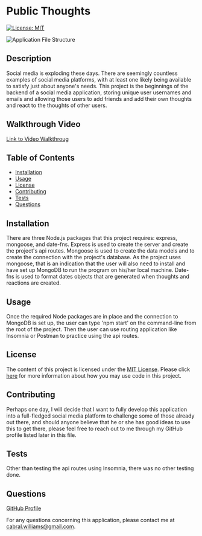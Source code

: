# Public Thoughts

  [![License: MIT](https://img.shields.io/badge/License-MIT-yellow.svg)](https://opensource.org/licenses/MIT)

  ![Application File Structure](./assets/images/public_thought1.jpg)

  ## Description
  Social media is exploding these days.  There are seemingly countless examples of social media platforms, with at least one likely being available to satisfy just about anyone's needs.  This project is the beginnings of the backend of a social media application, storing unique user usernames and emails and allowing those users to add friends and add their own thoughts and react to the thoughts of other users.

  ## Walkthrough Video
  [Link to Video Walkthroug](https://watch.screencastify.com/v/t26b8LNz2JZaCyoDaoo7)
  
  ## Table of Contents
  
  * [Installation](#installation)
  * [Usage](#usage)
  * [License](#license)
  * [Contributing](#contributing)
  * [Tests](#tests)
  * [Questions](#questions)
  
  ## Installation
  
  There are three Node.js packages that this project requires: express, mongoose, and date-fns.  Express is used to create the server and create the project's api routes.  Mongoose is used to create the data models and to create the connection with the project's database.  As the project uses mongoose, that is an indication that the user will also need to install and have set up MongoDB to run the program on his/her local machine.  Date-fns is used to format dates objects that are generated when thoughts and reactions are created.
  
  ## Usage
  
  Once the required Node packages are in place and the connection to MongoDB is set up, the user can type 'npm start' on the command-line from the root of the project.  Then the user can use routing application like Insomnia or Postman to practice using the api routes.
  
  ## License
  
  The content of this project is licensed under the [MIT License](https://opensource.org/licenses/MIT).  Please click [here](https://opensource.org/licenses/MIT) for more information about how you may use code in this project.

  ## Contributing

  Perhaps one day, I will decide that I want to fully develop this application into a full-fledged social media platform to challenge some of those already out there, and should anyone believe that he or she has good ideas to use this to get there, please feel free to reach out to me through my GitHub profile listed later in this file.
  
  
  ## Tests
  
  Other than testing the api routes using Insomnia, there was no other testing done.
  
  ## Questions
  [GitHub Profile](http://github.com/cabralwilliams)
  
  For any questions concerning this application, please contact me at cabral.williams@gmail.com.